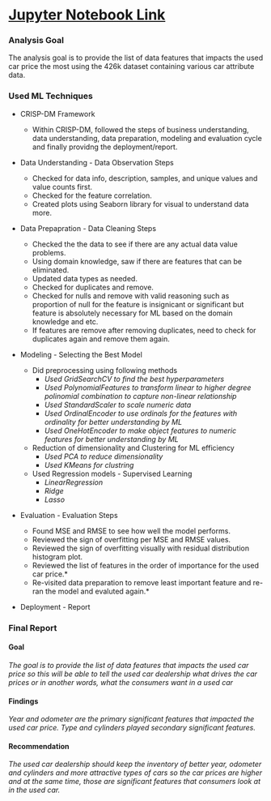 # [Jupyter Notebook Link](https://github.com/nscys2025/B-AIML-PracticalApplication2/blob/main/readme.md)

### Analysis Goal
The analysis goal is to provide the list of data features that impacts the used car price the most using the 426k dataset containing various car attribute data.

### Used ML Techniques
- CRISP-DM Framework
    - Within CRISP-DM, followed the steps of business understanding, data understanding, data preparation, modeling and evaluation cycle and finally providng the deployment/report.

- Data Understanding - Data Observation Steps
    - Checked for data info, description, samples, and unique values and value counts first.
    - Checked for the feature correlation.
    - Created plots using Seaborn library for visual to understand data more.

- Data Prepapration - Data Cleaning Steps
    - Checked the the data to see if there are any actual data value problems.
    - Using domain knowledge, saw if there are features that can be eliminated.
    - Updated data types as needed.
    - Checked for duplicates and remove. 
    - Checked for nulls and remove with valid reasoning such as proportion of null for the feature is insignicant or significant but feature is absolutely necessary for ML based on the domain knowledge and etc.
    - If features are remove after removing duplicates, need to check for duplicates again and remove them again.  

- Modeling - Selecting the Best Model
    - Did preprocessing using following methods
        - *Used GridSearchCV to find the best hyperparameters*
        - *Used PolynomialFeatures to transform linear to higher degree polinomial combination to capture non-linear relationship*
        - *Used StandardScaler to scale numeric data*
        - *Used OrdinalEncoder to use ordinals for the features with ordinality for better understanding by ML*
        - *Used OneHotEncoder to make object features to numeric features for better understanding by ML*
    - Reduction of dimensionality and Clustering for ML efficiency
        - *Used PCA to reduce dimensionality*
        - *Used KMeans for clustring*
    - Used Regression models - Supervised Learning
        - *LinearRegression*
        - *Ridge*
        - *Lasso*

- Evaluation - Evaluation Steps
    - Found MSE and RMSE to see how well the model performs.
    - Reviewed the sign of overfitting per MSE and RMSE values.
    - Reviewed the sign of overfitting visually with residual distribution histogram plot.
    - Reviewed the list of features in the order of importance for the used car price.*
    - Re-visited data preparation to remove least important feature and re-ran the model and evaluted again.*
 
 - Deployment - Report

### Final Report

#### Goal
*The goal is to provide the list of data features that impacts the used car price so this will be able to tell the used car dealership what drives the car prices or in another words, what the consumers want in a used car*

#### Findings
*Year and odometer are the primary significant features that impacted the used car price.  Type and cylinders played secondary significant features.* 

#### Recommendation
*The used car dealership should keep the inventory of better year, odometer and cylinders and more attractive types of cars so the car prices are higher and at the same time, those are significant features that consumers look at in the used car.*
